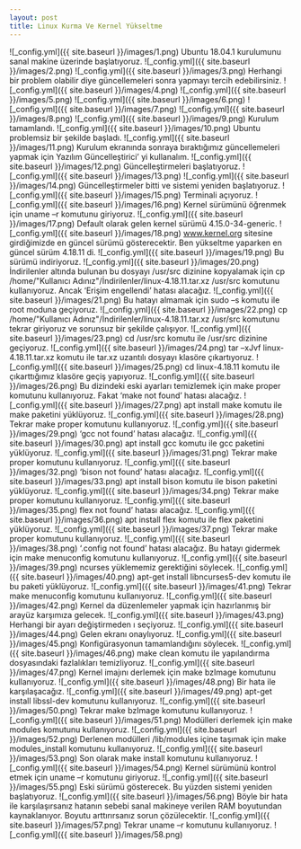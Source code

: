 ```yaml
---
layout: post
title: Linux Kurma Ve Kernel Yükseltme
---
```



![_config.yml]({{ site.baseurl }}/images/1.png)
Ubuntu 18.04.1 kurulumunu sanal makine üzerinde başlatıyoruz.
![_config.yml]({{ site.baseurl }}/images/2.png)
![_config.yml]({{ site.baseurl }}/images/3.png)
Herhangi bir problem olabilir diye güncellemeleri sonra yapmayı tercih edebilirsiniz.
![_config.yml]({{ site.baseurl }}/images/4.png)
![_config.yml]({{ site.baseurl }}/images/5.png)
![_config.yml]({{ site.baseurl }}/images/6.png)
![_config.yml]({{ site.baseurl }}/images/7.png)
![_config.yml]({{ site.baseurl }}/images/8.png)
![_config.yml]({{ site.baseurl }}/images/9.png)
Kurulum tamamlandı.
![_config.yml]({{ site.baseurl }}/images/10.png)
Ubuntu problemsiz bir şekilde başladı.
![_config.yml]({{ site.baseurl }}/images/11.png)
Kurulum ekranında sonraya bıraktığımız güncellemeleri yapmak için Yazılım Güncelleştirici’ yi kullanalım. 
![_config.yml]({{ site.baseurl }}/images/12.png)
Güncelleştirmeleri başlatıyoruz.
![_config.yml]({{ site.baseurl }}/images/13.png)
![_config.yml]({{ site.baseurl }}/images/14.png)
Güncelleştirmeler bitti ve sistemi yeniden başlatıyoruz.
![_config.yml]({{ site.baseurl }}/images/15.png)
Terminali açıyoruz.
![_config.yml]({{ site.baseurl }}/images/16.png)
Kernel sürümünü öğrenmek için uname –r komutunu giriyoruz.
![_config.yml]({{ site.baseurl }}/images/17.png)
Default olarak gelen kernel sürümü 4.15.0-34-generic.
![_config.yml]({{ site.baseurl }}/images/18.png)
www.kernel.org sitesine girdiğimizde en güncel sürümü gösterecektir. Ben yükseltme yaparken en güncel sürüm 4.18.11 di.
![_config.yml]({{ site.baseurl }}/images/19.png)
Bu sürümü indiriyoruz.
![_config.yml]({{ site.baseurl }}/images/20.png)
İndirilenler altında bulunan bu dosyayı /usr/src dizinine kopyalamak için cp /home/"Kullanıcı Adınız"/İndirilenler/linux-4.18.11.tar.xz /usr/src komutunu kullanıyoruz. Ancak ‘Erişim engellendi’ hatası alacağız. 
![_config.yml]({{ site.baseurl }}/images/21.png)
Bu hatayı almamak için sudo –s komutu ile root moduna geçiyoruz.
![_config.yml]({{ site.baseurl }}/images/22.png)
cp /home/"Kullanıcı Adınız"/İndirilenler/linux-4.18.11.tar.xz /usr/src komutunu tekrar giriyoruz ve sorunsuz bir şekilde çalışıyor. 
![_config.yml]({{ site.baseurl }}/images/23.png)
cd /usr/src komutu ile /usr/src dizinine geçiyoruz.
![_config.yml]({{ site.baseurl }}/images/24.png)
tar –xJvf linux-4.18.11.tar.xz komutu ile tar.xz uzantılı dosyayı klasöre çıkartıyoruz.
![_config.yml]({{ site.baseurl }}/images/25.png)
cd linux-4.18.11 komutu ile çıkarttığımız klasöre geçiş yapıyoruz.
![_config.yml]({{ site.baseurl }}/images/26.png)
Bu dizindeki eski ayarları temizlemek için make proper komutunu kullanıyoruz. Fakat ‘make not found’ hatası alacağız.
![_config.yml]({{ site.baseurl }}/images/27.png)
apt install make komutu ile make paketini yüklüyoruz.
![_config.yml]({{ site.baseurl }}/images/28.png)
Tekrar make proper komutunu kullanıyoruz.
![_config.yml]({{ site.baseurl }}/images/29.png)
‘gcc not found’ hatası alacağız.
![_config.yml]({{ site.baseurl }}/images/30.png)
apt install gcc komutu ile gcc paketini yüklüyoruz.
![_config.yml]({{ site.baseurl }}/images/31.png)
Tekrar make proper komutunu kullanıyoruz.
![_config.yml]({{ site.baseurl }}/images/32.png)
‘bison not found’ hatası alacağız.
![_config.yml]({{ site.baseurl }}/images/33.png)
apt install bison komutu ile bison paketini yüklüyoruz.
![_config.yml]({{ site.baseurl }}/images/34.png)
Tekrar make proper komutunu kullanıyoruz.
![_config.yml]({{ site.baseurl }}/images/35.png)
flex not found’ hatası alacağız.
![_config.yml]({{ site.baseurl }}/images/36.png)
apt install flex komutu ile flex paketini yüklüyoruz.
![_config.yml]({{ site.baseurl }}/images/37.png)
Tekrar make proper komutunu kullanıyoruz.
![_config.yml]({{ site.baseurl }}/images/38.png)
‘.config not found’ hatası alacağız. Bu hatayı gidermek için make menuconfig komutunu kullanıyoruz.
![_config.yml]({{ site.baseurl }}/images/39.png)
ncurses yüklememiz gerektiğini söylecek.
![_config.yml]({{ site.baseurl }}/images/40.png)
apt-get install libncurses5-dev komutu ile bu paketi yüklüyoruz.
![_config.yml]({{ site.baseurl }}/images/41.png)
Tekrar make menuconfig komutunu kullanıyoruz.
![_config.yml]({{ site.baseurl }}/images/42.png)
Kernel da düzenlemeler yapmak için hazırlanmış bir arayüz karşımıza gelecek.
![_config.yml]({{ site.baseurl }}/images/43.png)
Herhangi bir ayarı değiştirmeden <Exit> ı seçiyoruz.
![_config.yml]({{ site.baseurl }}/images/44.png)
 Gelen ekranı onaylıyoruz.
![_config.yml]({{ site.baseurl }}/images/45.png)
 Konfigürasyonun tamamlandığını söylecek.
![_config.yml]({{ site.baseurl }}/images/46.png)
 make clean komutu ile yapılandırma dosyasındaki fazlalıkları temizliyoruz.
![_config.yml]({{ site.baseurl }}/images/47.png)
 Kernel imajını derlemek için make bzImage komutunu kullanıyoruz.
![_config.yml]({{ site.baseurl }}/images/48.png)
 Bir hata ile karşılaşacağız.
![_config.yml]({{ site.baseurl }}/images/49.png)
apt-get install libssl-dev komutunu kullanıyoruz.
![_config.yml]({{ site.baseurl }}/images/50.png)
Tekrar make bzImage komutunu kullanıyoruz.
![_config.yml]({{ site.baseurl }}/images/51.png)
  Modülleri derlemek için make modules komutunu kullanıyoruz.
![_config.yml]({{ site.baseurl }}/images/52.png)
  Derlenen modülleri /lib/modules içine taşımak için make modules_install komutunu kullanıyoruz.
![_config.yml]({{ site.baseurl }}/images/53.png)
  Son olarak make install komutunu kullanıyoruz.
![_config.yml]({{ site.baseurl }}/images/54.png)
  Kernel sürümünü kontrol etmek için uname –r komutunu giriyoruz.
![_config.yml]({{ site.baseurl }}/images/55.png)
  Eski sürümü gösterecek. Bu yüzden sistemi yeniden başlatıyoruz.
![_config.yml]({{ site.baseurl }}/images/56.png)
  Böyle bir hata ile karşılaşırsanız hatanın sebebi sanal makineye verilen RAM boyutundan kaynaklanıyor. Boyutu arttırırsanız sorun çözülecektir.
![_config.yml]({{ site.baseurl }}/images/57.png)
  Tekrar uname –r komutunu kullanıyoruz.
![_config.yml]({{ site.baseurl }}/images/58.png)
 
